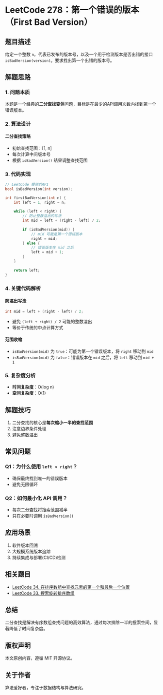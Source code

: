 # LeetCode 278：第一个错误的版本（First Bad Version）

## 题目描述

给定一个整数 `n`，代表已发布的版本号，以及一个用于检测版本是否出错的接口 `isBadVersion(version)`。要求找出第一个出错的版本号。

## 解题思路

### 1. 问题本质

本题是一个经典的**二分查找变体**问题，目标是在最少的API调用次数内找到第一个错误版本。

### 2. 算法设计

#### 二分查找策略
- 初始查找范围：[1, n]
- 每次计算中间版本号
- 根据 `isBadVersion()` 结果调整查找范围

### 3. 代码实现

```c
// LeetCode 提供的API
bool isBadVersion(int version);

int firstBadVersion(int n) {
    int left = 1, right = n;
    
    while (left < right) {
        // 防止整数溢出的写法
        int mid = left + (right - left) / 2;
        
        if (isBadVersion(mid)) {
            // mid 可能是第一个错误版本
            right = mid;
        } else {
            // 错误版本在 mid 之后
            left = mid + 1;
        }
    }
    
    return left;
}
```

### 4. 关键代码解析

#### 防溢出写法
```c
int mid = left + (right - left) / 2;
```
- 避免 `(left + right) / 2` 可能的整数溢出
- 等价于传统的中点计算方式

#### 范围收缩
- `isBadVersion(mid)` 为 `true`：可能为第一个错误版本，将 `right` 移动到 `mid`
- `isBadVersion(mid)` 为 `false`：错误版本在 `mid` 之后，将 `left` 移动到 `mid + 1`

### 5. 复杂度分析

- **时间复杂度**：O(log n)
- **空间复杂度**：O(1)

## 解题技巧

1. 二分查找的核心是**每次缩小一半的查找范围**
2. 注意边界条件处理
3. 避免整数溢出

## 常见问题

### Q1：为什么使用 `left < right`？
- 确保最终找到唯一的错误版本
- 避免无限循环

### Q2：如何最小化 API 调用？
- 每次二分查找将搜索范围减半
- 只在必要时调用 `isBadVersion()`

## 应用场景

1. 软件版本回溯
2. 大规模系统版本追踪
3. 持续集成与部署(CI/CD)检测

## 相关题目

- [LeetCode 34. 在排序数组中查找元素的第一个和最后一个位置](https://leetcode.cn/problems/find-first-and-last-position-of-element-in-sorted-array/)
- [LeetCode 33. 搜索旋转排序数组](https://leetcode.cn/problems/search-in-rotated-sorted-array/)

## 总结

二分查找是解决有序数组查找问题的高效算法，通过每次排除一半的搜索空间，显著降低了时间复杂度。

## 版权声明

本文原创内容，遵循 MIT 开源协议。

## 关于作者

算法爱好者，专注于数据结构与算法研究。